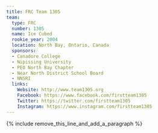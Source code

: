 ```yaml
---
title: FRC Team 1305
team:
  type: FRC
  number: 1305
  name: Ice Cubed
  rookie_year: 2004
  location: North Bay, Ontario, Canada
  sponsors:
  - Canadore College
  - Nipissing University
  - PEO North Bay Chapter
  - Near North District School Board
  - NNSRI
  links:
    Website: http://www.team1305.org
    Facebook: https://www.facebook.com/firstteam1305
    Twitter: https://twitter.com/firstteam1305
    Instagram: https://www.instagram.com/firstteam1305
---
```


{% include remove_this_line_and_add_a_paragraph %}